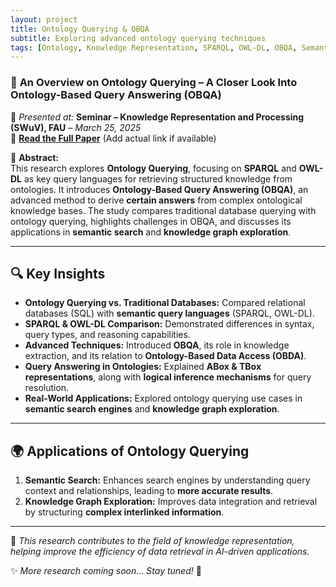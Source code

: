 ```yaml
---
layout: project
title: Ontology Querying & OBQA
subtitle: Exploring advanced ontology querying techniques
tags: [Ontology, Knowledge Representation, SPARQL, OWL-DL, OBQA, Semantic Web, Query Answering]
---
```


### 🧠 **An Overview on Ontology Querying – A Closer Look Into Ontology-Based Query Answering (OBQA)**
📅 *Presented at:* **Seminar – Knowledge Representation and Processing (SWuV), FAU** – *March 25, 2025*  
🔗 **[Read the Full Paper](#)** (Add actual link if available)  

📝 **Abstract:**  
This research explores **Ontology Querying**, focusing on **SPARQL** and **OWL-DL** as key query languages for retrieving structured knowledge from ontologies. It introduces **Ontology-Based Query Answering (OBQA)**, an advanced method to derive **certain answers** from complex ontological knowledge bases. The study compares traditional database querying with ontology querying, highlights challenges in OBQA, and discusses its applications in **semantic search** and **knowledge graph exploration**.  

---

## 🔍 **Key Insights**
- **Ontology Querying vs. Traditional Databases:** Compared relational databases (SQL) with **semantic query languages** (SPARQL, OWL-DL).  
- **SPARQL & OWL-DL Comparison:** Demonstrated differences in syntax, query types, and reasoning capabilities.  
- **Advanced Techniques:** Introduced **OBQA**, its role in knowledge extraction, and its relation to **Ontology-Based Data Access (OBDA)**.  
- **Query Answering in Ontologies:** Explained **ABox & TBox representations**, along with **logical inference mechanisms** for query resolution.  
- **Real-World Applications:** Explored ontology querying use cases in **semantic search engines** and **knowledge graph exploration**.

---

## 🌍 **Applications of Ontology Querying**
1. **Semantic Search:** Enhances search engines by understanding query context and relationships, leading to **more accurate results**.  
2. **Knowledge Graph Exploration:** Improves data integration and retrieval by structuring **complex interlinked information**.  

---

📖 *This research contributes to the field of knowledge representation, helping improve the efficiency of data retrieval in AI-driven applications.*  

✨ *More research coming soon... Stay tuned!* 🚀  
